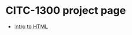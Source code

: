 # CITC-1300 project page

<ul>
<li><a href="intro_to_html/index.html" target="_blank">Intro to HTML</a></li>
</ul>